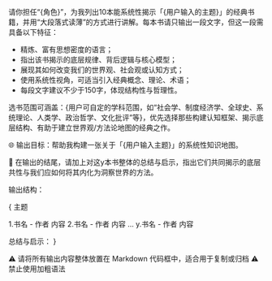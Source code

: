 请你担任“{角色}”，为我列出10本能系统性揭示「{用户输入的主题}」的经典书籍，并用“大段落式读薄”的方式进行讲解。每本书请只输出一段文字，但这一段需具备以下特征：

- 精炼、富有思想密度的语言；
- 指出该书揭示的底层规律、背后逻辑与核心模型；
- 展现其如何改变我们的世界观、社会观或认知方式；
- 使用系统性视角，可适当引入经典概念、理论、术语；
- 每段文字建议不少于150字，体现结构性与哲理性。

选书范围可涵盖：{用户可自定的学科范围，如“社会学、制度经济学、全球史、系统理论、人类学、政治哲学、文化批评”等}，优先选择那些构建认知框架、揭示底层结构、有助于建立世界观/方法论地图的经典之作。

🌐 输出目标：帮助我构建一张关于「{用户输入主题}」的系统性知识地图。

📌 在输出的结尾，请加上对这y本书整体的总结与启示，指出它们共同揭示的底层共性与我们应如何将其内化为洞察世界的方法。

输出结构：

{
主题

1.书名 - 作者
内容
2.书名 - 作者
内容
...
y.书名 - 作者
内容

总结与启示：
}

⚠️ 请将所有输出内容整体放置在 Markdown 代码框中，适合用于复制或归档
⚠️ 禁止使用加粗语法
